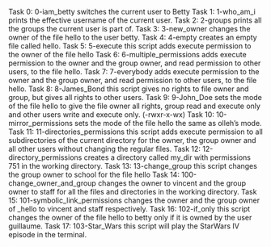 Task 0: 0-iam_betty switches the current user to Betty
Task 1: 1-who_am_i prints the effective username of the current user.
Task 2: 2-groups prints all the groups the current user is part of.
Task 3: 3-new_owner changes the owner of the file hello to the user betty.
Task 4: 4-empty creates an empty file called hello.
Task 5: 5-execute this script adds execute permission to the owner of the file hello
Task 6: 6-multiple_permissions adds execute permission to the owner and the group owner, and read permission to other users, to the file hello.
Task 7: 7-everybody adds execute permission to the owner and the group owner, and read permission to other users, to the file hello.
Task 8: 8-James_Bond this script gives no rights to file owner and group, but gives all rights to other users.
Task 9: 9-John_Doe sets the mode of the file hello to give the file owner all rights, group read and execute only and other users write and execute only. (-rwxr-x-wx)
Task 10: 10-mirror_permissions sets the mode of the file hello the same as olleh’s mode.
Task 11: 11-directories_permissions this script  adds execute permission to all subdirectories of the current directory for the owner, the group owner and all other users without changing the regular files.
Task 12: 12-directory_permissions creates a directory called my_dir with permissions 751 in the working directory.
Task 13: 13-change_group this script changes the group owner to school for the file hello
Task 14: 100-change_owner_and_group changes the owner to vincent and the group owner to staff for all the files and directories in the working directory.
Task 15: 101-symbolic_link_permissions changes the owner and the group owner of _hello to vincent and staff respectively.
Task 16: 102-if_only this script changes the owner of the file hello to betty only if it is owned by the user guillaume.
Task 17: 103-Star_Wars this script will play the StarWars IV episode in the terminal.

